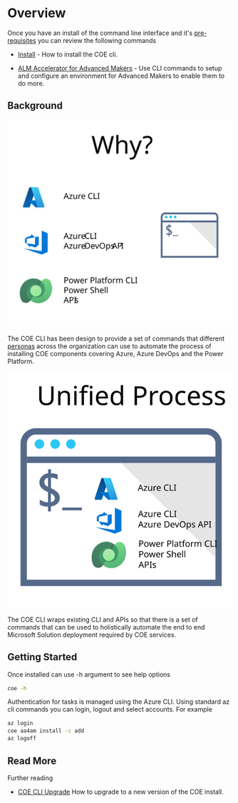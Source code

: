 # Overview

Once you have an install of the command line interface and it's [pre-requisites](#prerequisites) you can review the following commands

- [Install](./install.md) - How to install the COE cli.

- [ALM Accelerator for Advanced Makers](./aa4am/readme.md) - Use CLI commands to setup and configure an environment for Advanced Makers to enable them to do more.

## Background

![Why CLI](./why-cli.svg)

The COE CLI has been design to provide a set of commands that different [personas](./aa4am/personas.md) across the organization can use to automate the process of installing COE components covering Azure, Azure DevOps and the Power Platform. 

![CLI Unified](./cli-unified.svg)

The COE CLI wraps existing CLI and APIs so that there is a set of commands that can be used to holistically automate the end to end Microsoft Solution deployment required by COE services. 


## Getting Started

Once installed can use -h argument to see help options

```bash
coe -h
```

Authentication for tasks is managed using the Azure CLI. Using standard az cli commands you can login, logout and select accounts. For example

```bash
az login
coe aa4am install -c add
az logoff
```

## Read More

Further reading

- [COE CLI Upgrade](./upgrade.md) How to upgrade to a new version of the COE install.